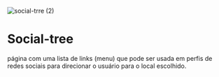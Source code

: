 ![social-trre (2)](https://user-images.githubusercontent.com/126616878/222875791-e869966f-be99-41f5-b8e5-a4e8906249ee.png)
# Social-tree
página com uma lista de links (menu) que pode ser usada em perfis de redes sociais para direcionar o usuário para o local escolhido.
